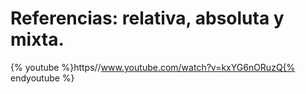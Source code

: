 
# Referencias: relativa, absoluta y mixta.

{% youtube %}https//www.youtube.com/watch?v=kxYG6nORuzQ{% endyoutube %}
